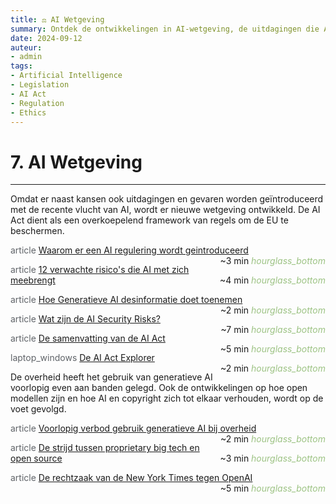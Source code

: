 ```yaml
---
title: ⚖️ AI Wetgeving
summary: Ontdek de ontwikkelingen in AI-wetgeving, de uitdagingen die AI met zich meebrengt, en hoe overheden en bedrijven hierop reageren.
date: 2024-09-12
auteur:
- admin
tags:
- Artificial Intelligence
- Legislation
- AI Act
- Regulation
- Ethics
---
```


# 7. AI Wetgeving

---

Omdat er naast kansen ook uitdagingen en gevaren worden geïntroduceerd met de recente vlucht van AI, wordt er nieuwe wetgeving ontwikkeld. De AI Act dient als een overkoepelend framework van regels om de EU te beschermen.

<span class="material-symbols-outlined" style="color: #5f6368;">article</span> [Waarom er een AI regulering wordt geintroduceerd](https://example.com/why-ai-regulation) <span style="float: right;">~3 min <i class="material-icons" style="color: #9DC384;">hourglass_bottom</i></span>

<span class="material-symbols-outlined" style="color: #5f6368;">article</span> [12 verwachte risico's die AI met zich meebrengt](https://example.com/12-ai-risks) <span style="float: right;">~4 min <i class="material-icons" style="color: #9DC384;">hourglass_bottom</i></span>

<span class="material-symbols-outlined" style="color: #5f6368;">article</span> [Hoe Generatieve AI desinformatie doet toenemen](https://example.com/generative-ai-disinformation) <span style="float: right;">~2 min <i class="material-icons" style="color: #9DC384;">hourglass_bottom</i></span>

<span class="material-symbols-outlined" style="color: #5f6368;">article</span> [Wat zijn de AI Security Risks?](https://example.com/ai-security-risks) <span style="float: right;">~7 min <i class="material-icons" style="color: #9DC384;">hourglass_bottom</i></span>

<span class="material-symbols-outlined" style="color: #5f6368;">article</span> [De samenvatting van de AI Act](https://example.com/ai-act-summary) <span style="float: right;">~5 min <i class="material-icons" style="color: #9DC384;">hourglass_bottom</i></span>

<span class="material-symbols-outlined" style="color: #5f6368;">laptop_windows</span> [De AI Act Explorer](https://example.com/ai-act-explorer) <span style="float: right;">~2 min <i class="material-icons" style="color: #9DC384;">hourglass_bottom</i></span>

De overheid heeft het gebruik van generatieve AI voorlopig even aan banden gelegd. Ook de ontwikkelingen op hoe open modellen zijn en hoe AI en copyright zich tot elkaar verhouden, wordt op de voet gevolgd.

<span class="material-symbols-outlined" style="color: #5f6368;">article</span> [Voorlopig verbod gebruik generatieve AI bij overheid](https://example.com/government-ai-ban) <span style="float: right;">~2 min <i class="material-icons" style="color: #9DC384;">hourglass_bottom</i></span>

<span class="material-symbols-outlined" style="color: #5f6368;">article</span> [De strijd tussen proprietary big tech en open source](https://example.com/big-tech-vs-open-source) <span style="float: right;">~3 min <i class="material-icons" style="color: #9DC384;">hourglass_bottom</i></span>

<span class="material-symbols-outlined" style="color: #5f6368;">article</span> [De rechtzaak van de New York Times tegen OpenAI](https://example.com/nyt-vs-openai) <span style="float: right;">~5 min <i class="material-icons" style="color: #9DC384;">hourglass_bottom</i></span>
